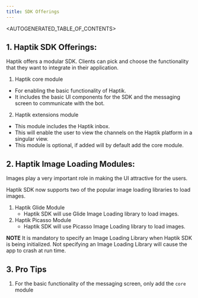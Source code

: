 ```yaml
---
title: SDK Offerings
---
```


<AUTOGENERATED_TABLE_OF_CONTENTS>

## 1. Haptik SDK Offerings:

Haptik offers a modular SDK. Clients can pick and choose the functionality that they want to integrate in their application.
1. Haptik core module
  - For enabling the basic functionality of Haptik.
  - It includes the basic UI components for the SDK and the messaging screen to communicate with the bot.
2. Haptik extensions module
  - This module includes the Haptik inbox.
  - This will enable the user to view the channels on the Haptik platform in a singular view.
-   This module is optional, if added will by default add the core
    module.
    
## 2. Haptik Image Loading Modules:

Images play a very important role in making the UI attractive for the
users. 

Haptik SDK now supports two of the popular image loading
libraries to load images.

1. Haptik Glide Module
   - Haptik SDK will use Glide Image Loading library to load images.
2. Haptik Picasso Module
   - Haptik SDK will use Picasso Image Loading library to load images.

**NOTE** It is mandatory to specify an Image Loading Library when Haptik
SDK is being initialized. Not specifying an Image Loading Library will
cause the app to crash at run time.
     
     
## 3. Pro Tips
1. For the basic functionality of the messaging screen, only add the
   `core` module



